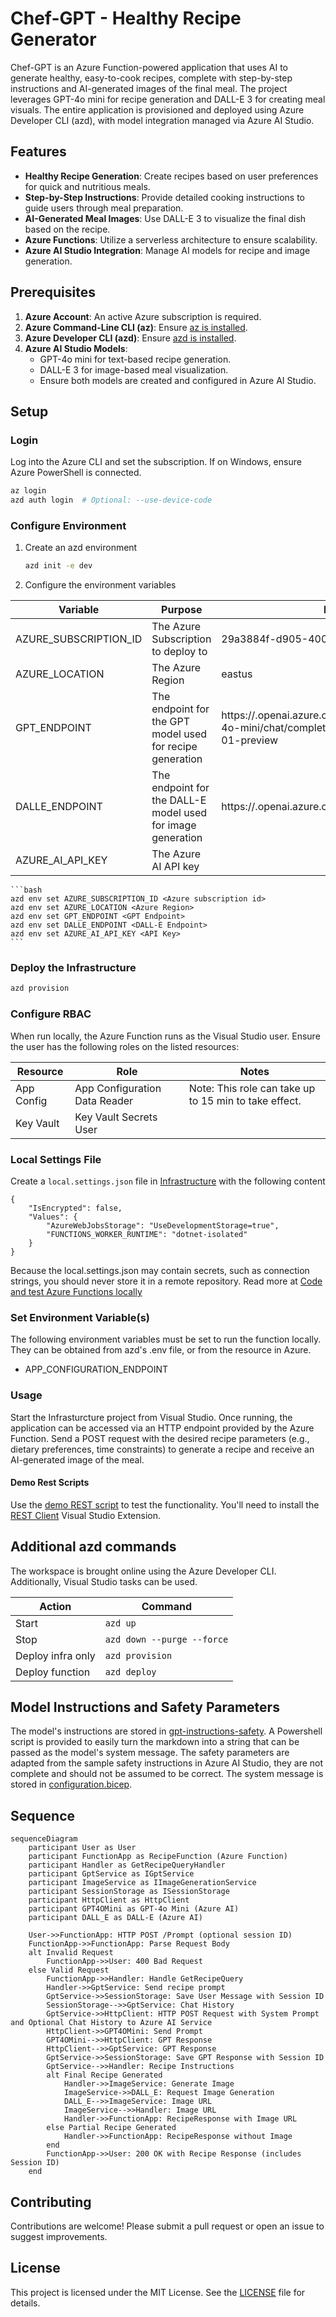 # Chef-GPT - Healthy Recipe Generator
Chef-GPT is an Azure Function-powered application that uses AI to generate healthy, easy-to-cook recipes, complete with step-by-step instructions and AI-generated images of the final meal. The project leverages GPT-4o mini for recipe generation and DALL-E 3 for creating meal visuals. The entire application is provisioned and deployed using Azure Developer CLI (azd), with model integration managed via Azure AI Studio.

## Features

- **Healthy Recipe Generation**: Create recipes based on user preferences for quick and nutritious meals.
- **Step-by-Step Instructions**: Provide detailed cooking instructions to guide users through meal preparation.
- **AI-Generated Meal Images**: Use DALL-E 3 to visualize the final dish based on the recipe.
- **Azure Functions**: Utilize a serverless architecture to ensure scalability.
- **Azure AI Studio Integration**: Manage AI models for recipe and image generation.

## Prerequisites

1. **Azure Account**: An active Azure subscription is required.
1. **Azure Command-Line CLI (az)**: Ensure [az is installed](https://learn.microsoft.com/en-us/cli/azure/).
1. **Azure Developer CLI (azd)**: Ensure [azd is installed](https://learn.microsoft.com/en-us/azure/developer/azure-developer-cli/install-azd).
1. **Azure AI Studio Models**:
    - GPT-4o mini for text-based recipe generation.
    - DALL-E 3 for image-based meal visualization.
    - Ensure both models are created and configured in Azure AI Studio.

## Setup

### Login

Log into the Azure CLI and set the subscription. If on Windows, ensure Azure PowerShell is connected.

```bash
az login
azd auth login  # Optional: --use-device-code
```

### Configure Environment

1. Create an azd environment

    ```bash
    azd init -e dev
    ```

2. Configure the environment variables

| Variable              | Purpose                                                                 | Example                                                                                                                         |
|-----------------------|-------------------------------------------------------------------------|---------------------------------------------------------------------------------------------------------------------------------|
| AZURE_SUBSCRIPTION_ID | The Azure Subscription to deploy to                                     | 29a3884f-d905-4009-8e3f-d41dcfac5e1f                                                                                            |
| AZURE_LOCATION        | The Azure Region                                                        | eastus                                                                                                                          |
| GPT_ENDPOINT          | The endpoint for the GPT model used for recipe generation               | https://<azure-ai-service-name>.openai.azure.com/openai/deployments/gpt-4o-mini/chat/completions?api-version=2024-08-01-preview |
| DALLE_ENDPOINT        | The endpoint for the DALL-E model used for image generation             | https://<azure-ai-service-name>.openai.azure.com/                                                                               |
| AZURE_AI_API_KEY      | The Azure AI API key                                                    |                                                                                                                                 |


    ```bash
    azd env set AZURE_SUBSCRIPTION_ID <Azure subscription id>
    azd env set AZURE_LOCATION <Azure Region>
    azd env set GPT_ENDPOINT <GPT Endpoint>
    azd env set DALLE_ENDPOINT <DALL-E Endpoint>
    azd env set AZURE_AI_API_KEY <API Key>
    ```

### Deploy the Infrastructure

```bash
azd provision
```

### Configure RBAC

When run locally, the Azure Function runs as the Visual Studio user. Ensure the user has the following roles on the listed resources:

| Resource       | Role                          | Notes                                                 |
|----------------|-------------------------------|-------------------------------------------------------|
| App Config     | App Configuration Data Reader | Note: This role can take up to 15 min to take effect. |
| Key Vault      | Key Vault Secrets User        |                                                       |

### Local Settings File
Create a `local.settings.json` file in [Infrastructure](./src/ChefGpt/Infrastructure/) with the following content

```
{
    "IsEncrypted": false,
    "Values": {
        "AzureWebJobsStorage": "UseDevelopmentStorage=true",
        "FUNCTIONS_WORKER_RUNTIME": "dotnet-isolated"
    }
}
```

Because the local.settings.json may contain secrets, such as connection strings, you should never store it in a remote repository. Read more at [Code and test Azure Functions locally](https://learn.microsoft.com/en-us/azure/azure-functions/functions-develop-local#local-settings-file)

### Set Environment Variable(s)
The following environment variables must be set to run the function locally. They can be obtained from azd's .env file, or from the resource in Azure.

- APP_CONFIGURATION_ENDPOINT

### Usage

Start the Infrasturcture project from Visual Studio. Once running, the application can be accessed via an HTTP endpoint provided by the Azure Function. Send a POST request with the desired recipe parameters (e.g., dietary preferences, time constraints) to generate a recipe and receive an AI-generated image of the meal.

#### Demo Rest Scripts

Use the [demo REST script](./rest-scripts/Demo.http) to test the functionality. You'll need to install the [REST Client](https://marketplace.visualstudio.com/items?itemName=humao.rest-client) Visual Studio Extension.

## Additional azd commands

The workspace is brought online using the Azure Developer CLI. Additionally, Visual Studio tasks can be used.

| Action             | Command                    |
|--------------------|----------------------------|
| Start              | `azd up`                   |
| Stop               | `azd down --purge --force` |
| Deploy infra only  | `azd provision`            |
| Deploy function    | `azd deploy`               |

## Model Instructions and Safety Parameters

The model's instructions are stored in [gpt-instructions-safety](./model-instruction/gpt-instructions-safety.md). A Powershell script is provided to easily turn the markdown into a string that can be passed as the model's system message. The safety parameters are adapted from the sample safety instructions in Azure AI Studio, they are not complete and should not be assumed to be correct. The system message is stored in [configuration.bicep](./infra/configuration.bicep).

## Sequence 

``` mermaid
sequenceDiagram
    participant User as User
    participant FunctionApp as RecipeFunction (Azure Function)
    participant Handler as GetRecipeQueryHandler
    participant GptService as IGptService
    participant ImageService as IImageGenerationService
    participant SessionStorage as ISessionStorage
    participant HttpClient as HttpClient
    participant GPT4OMini as GPT-4o Mini (Azure AI)
    participant DALL_E as DALL-E (Azure AI)

    User->>FunctionApp: HTTP POST /Prompt (optional session ID)
    FunctionApp->>FunctionApp: Parse Request Body
    alt Invalid Request
        FunctionApp->>User: 400 Bad Request
    else Valid Request
        FunctionApp->>Handler: Handle GetRecipeQuery
        Handler->>GptService: Send recipe prompt
        GptService->>SessionStorage: Save User Message with Session ID
        SessionStorage-->>GptService: Chat History
        GptService->>HttpClient: HTTP POST Request with System Prompt and Optional Chat History to Azure AI Service
        HttpClient->>GPT4OMini: Send Prompt
        GPT4OMini-->>HttpClient: GPT Response
        HttpClient-->>GptService: GPT Response
        GptService->>SessionStorage: Save GPT Response with Session ID
        GptService-->>Handler: Recipe Instructions
        alt Final Recipe Generated
            Handler->>ImageService: Generate Image
            ImageService->>DALL_E: Request Image Generation
            DALL_E-->>ImageService: Image URL
            ImageService-->>Handler: Image URL
            Handler->>FunctionApp: RecipeResponse with Image URL
        else Partial Recipe Generated
            Handler->>FunctionApp: RecipeResponse without Image
        end
        FunctionApp->>User: 200 OK with Recipe Response (includes Session ID)
    end
```

## Contributing

Contributions are welcome! Please submit a pull request or open an issue to suggest improvements.

## License

This project is licensed under the MIT License. See the [LICENSE](./LICENSE) file for details.
